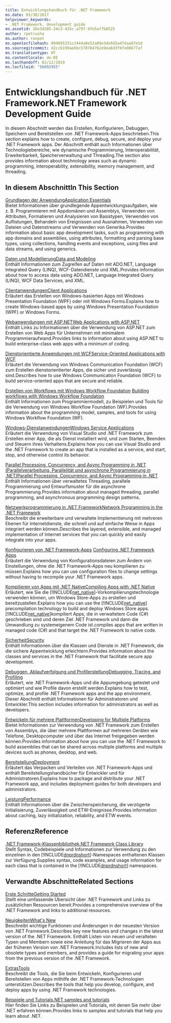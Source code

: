 ```yaml
---
title: Entwicklungshandbuch für .NET Framework
ms.date: 03/30/2017
helpviewer_keywords:
- .NET Framework, development guide
ms.assetid: 26e3d285-24c3-435c-a797-9fe5affb8525
author: rpetrusha
ms.author: ronpet
ms.openlocfilehash: 894895331c2444a8e52a09e3de9d5a47daa87e5d
ms.sourcegitcommit: d2ccb199ae6bc5787b4762e9ea6d3f6fe88677af
ms.translationtype: HT
ms.contentlocale: de-DE
ms.lasthandoff: 02/12/2019
ms.locfileid: "56092955"
---
```

# <a name="net-framework-development-guide"></a><span data-ttu-id="ee36f-102">Entwicklungshandbuch für .NET Framework</span><span class="sxs-lookup"><span data-stu-id="ee36f-102">.NET Framework Development Guide</span></span>
<span data-ttu-id="ee36f-103">In diesem Abschnitt werden das Erstellen, Konfigurieren, Debuggen, Speichern und Bereitstellen von .NET Framework-Apps beschrieben.</span><span class="sxs-lookup"><span data-stu-id="ee36f-103">This section explains how to create, configure, debug, secure, and deploy your .NET Framework apps.</span></span> <span data-ttu-id="ee36f-104">Der Abschnitt enthält auch Informationen über Technologiebereiche, wie dynamische Programmierung, Interoperabilität, Erweiterbarkeit, Speicherverwaltung und Threading.</span><span class="sxs-lookup"><span data-stu-id="ee36f-104">The section also provides information about technology areas such as dynamic programming, interoperability, extensibility, memory management, and threading.</span></span>  
  
## <a name="in-this-section"></a><span data-ttu-id="ee36f-105">In diesem Abschnitt</span><span class="sxs-lookup"><span data-stu-id="ee36f-105">In This Section</span></span>  
 [<span data-ttu-id="ee36f-106">Grundlagen der Anwendung</span><span class="sxs-lookup"><span data-stu-id="ee36f-106">Application Essentials</span></span>](../../docs/standard/application-essentials.md)  
 <span data-ttu-id="ee36f-107">Bietet Informationen über grundlegende Appentwicklungsaufgaben, wie z. B. Programmieren mit Appdomänen und Assemblys, Verwenden von Attributen, Formatieren und Analysieren von Basistypen, Verwenden von Auflistungen, Behandeln von Ereignissen und Ausnahmen, Verwenden von Dateien und Datenstreams und Verwenden von Generika.</span><span class="sxs-lookup"><span data-stu-id="ee36f-107">Provides information about basic app development tasks, such as programming with app domains and assemblies, using attributes, formatting and parsing base types, using collections, handling events and exceptions, using files and data streams, and using generics.</span></span>  
  
 [<span data-ttu-id="ee36f-108">Daten und Modellierung</span><span class="sxs-lookup"><span data-stu-id="ee36f-108">Data and Modeling</span></span>](../../docs/framework/data/index.md)  
 <span data-ttu-id="ee36f-109">Enthält Informationen zum Zugreifen auf Daten mit ADO.NET, Language Integrated Query (LINQ), WCF-Datendienste und XML.</span><span class="sxs-lookup"><span data-stu-id="ee36f-109">Provides information about how to access data using ADO.NET, Language Integrated Query (LINQ), WCF Data Services, and XML.</span></span>  
  
 [<span data-ttu-id="ee36f-110">Clientanwendungen</span><span class="sxs-lookup"><span data-stu-id="ee36f-110">Client Applications</span></span>](../../docs/framework/develop-client-apps.md)  
 <span data-ttu-id="ee36f-111">Erläutert das Erstellen von Windows-basierten Apps mit Windows Presentation Foundation (WPF) oder mit Windows Forms.</span><span class="sxs-lookup"><span data-stu-id="ee36f-111">Explains how to create Windows-based apps by using Windows Presentation Foundation (WPF) or Windows Forms.</span></span>  
  
 [<span data-ttu-id="ee36f-112">Webanwendungen mit ASP.NET</span><span class="sxs-lookup"><span data-stu-id="ee36f-112">Web Applications with ASP.NET</span></span>](../../docs/framework/develop-web-apps-with-aspnet.md)  
 <span data-ttu-id="ee36f-113">Enthält Links zu Informationen über die Verwendung von ASP.NET zum Erstellen von Web Apps für Unternehmen mit minimalem Programmieraufwand.</span><span class="sxs-lookup"><span data-stu-id="ee36f-113">Provides links to information about using ASP.NET to build enterprise-class web apps with a minimum of coding.</span></span>  
  
 [<span data-ttu-id="ee36f-114">Dienstorientierte Anwendungen mit WCF</span><span class="sxs-lookup"><span data-stu-id="ee36f-114">Service-Oriented Applications with WCF</span></span>](../../docs/framework/wcf/index.md)  
 <span data-ttu-id="ee36f-115">Erläutert die Verwendung von Windows Communication Foundation (WCF) zum Erstellen dienstorientierter Apps, die sicher und zuverlässig sind.</span><span class="sxs-lookup"><span data-stu-id="ee36f-115">Describes how to use Windows Communication Foundation (WCF) to build service-oriented apps that are secure and reliable.</span></span>  
  
 <span data-ttu-id="ee36f-116">[Erstellen von Workflows mit Windows Workflow Foundation](windows-workflow-foundation/index.md)   </span><span class="sxs-lookup"><span data-stu-id="ee36f-116">[Building workflows with Windows Workflow Foundation](windows-workflow-foundation/index.md)   </span></span>  
 <span data-ttu-id="ee36f-117">Enthält Informationen zum Programmiermodell, zu Beispielen und Tools für die Verwendung von Windows Workflow Foundation (WF).</span><span class="sxs-lookup"><span data-stu-id="ee36f-117">Provides information about the programming model, samples, and tools for using Windows Workflow Foundation (WF).</span></span>  

 [<span data-ttu-id="ee36f-118">Windows-Dienstanwendungen</span><span class="sxs-lookup"><span data-stu-id="ee36f-118">Windows Service Applications</span></span>](../../docs/framework/windows-services/index.md)  
 <span data-ttu-id="ee36f-119">Erläutert die Verwendung von Visual Studio und .NET Framework zum Erstellen einer App, die als Dienst installiert wird, und zum Starten, Beenden und Steuern ihres Verhaltens.</span><span class="sxs-lookup"><span data-stu-id="ee36f-119">Explains how you can use Visual Studio and the .NET Framework to create an app that is installed as a service, and start, stop, and otherwise control its behavior.</span></span>  
  
 [<span data-ttu-id="ee36f-120">Parallel Processing, Concurrency, and Async Programming in .NET (Parallelverarbeitung, Parallelität und asynchrone Programmierung in .NET)</span><span class="sxs-lookup"><span data-stu-id="ee36f-120">Parallel Processing, Concurrency, and Async Programming in .NET</span></span>](../../docs/standard/parallel-processing-and-concurrency.md)  
 <span data-ttu-id="ee36f-121">Enthält Informationen über verwaltetes Threading, parallele Programmierung und Entwurfsmuster für die asynchrone Programmierung.</span><span class="sxs-lookup"><span data-stu-id="ee36f-121">Provides information about managed threading, parallel programming, and asynchronous programming design patterns.</span></span>  
  
 [<span data-ttu-id="ee36f-122">Netzwerkprogrammierung in .NET Framework</span><span class="sxs-lookup"><span data-stu-id="ee36f-122">Network Programming in the .NET Framework</span></span>](../../docs/framework/network-programming/index.md)  
 <span data-ttu-id="ee36f-123">Beschreibt die erweiterbare und verwaltete Implementierung mit mehreren Ebenen für Internetdienste, die schnell und auf einfache Weise in Apps integriert werden können.</span><span class="sxs-lookup"><span data-stu-id="ee36f-123">Describes the layered, extensible, and managed implementation of Internet services that you can quickly and easily integrate into your apps.</span></span>  
  
 <span data-ttu-id="ee36f-124">[Konfigurieren von .NET Framework-Apps](configure-apps/index.md)  </span><span class="sxs-lookup"><span data-stu-id="ee36f-124">[Configuring .NET Framework Apps](configure-apps/index.md)  </span></span>  
 <span data-ttu-id="ee36f-125">Erläutert die Verwendung von Konfigurationsdateien zum Ändern von Einstellungen, ohne die .NET Framework-Apps neu kompilieren zu müssen.</span><span class="sxs-lookup"><span data-stu-id="ee36f-125">Explains how you can use configuration files to change settings without having to recompile your .NET Framework apps.</span></span>  
  
 [<span data-ttu-id="ee36f-126">Kompilieren von Apps mit .NET Native</span><span class="sxs-lookup"><span data-stu-id="ee36f-126">Compiling Apps with .NET Native</span></span>](../../docs/framework/net-native/index.md)  
 <span data-ttu-id="ee36f-127">Erläutert, wie Sie die [!INCLUDE[net_native](../../includes/net-native-md.md)]-Vorkompilierungstechnologie verwenden können, um Windows Store-Apps zu erstellen und bereitzustellen.</span><span class="sxs-lookup"><span data-stu-id="ee36f-127">Explains how you can use the [!INCLUDE[net_native](../../includes/net-native-md.md)] precompilation technology to build and deploy Windows Store apps.</span></span> [!INCLUDE[net_native](../../includes/net-native-md.md)]<span data-ttu-id="ee36f-128">kompiliert Apps, die in verwaltetem Code (C#) geschrieben sind und deren Ziel .NET Framework und dann die Umwandlung zu systemeigenem Code ist.</span><span class="sxs-lookup"><span data-stu-id="ee36f-128">compiles apps that are written in managed code (C#) and that target the .NET Framework to native code.</span></span>  
  
 [<span data-ttu-id="ee36f-129">Sicherheit</span><span class="sxs-lookup"><span data-stu-id="ee36f-129">Security</span></span>](../../docs/standard/security/index.md)  
 <span data-ttu-id="ee36f-130">Enthält Informationen über die Klassen und Dienste in .NET Framework, die die sichere Appentwicklung erleichtern.</span><span class="sxs-lookup"><span data-stu-id="ee36f-130">Provides information about the classes and services in the .NET Framework that facilitate secure app development.</span></span>  
  
 [<span data-ttu-id="ee36f-131">Debuggen, Ablaufverfolgung und Profilerstellung</span><span class="sxs-lookup"><span data-stu-id="ee36f-131">Debugging, Tracing, and Profiling</span></span>](../../docs/framework/debug-trace-profile/index.md)  
 <span data-ttu-id="ee36f-132">Erläutert, wie .NET Framework-Apps und die Appumgebung getestet und optimiert und wie Profile davon erstellt werden.</span><span class="sxs-lookup"><span data-stu-id="ee36f-132">Explains how to test, optimize, and profile .NET Framework apps and the app environment.</span></span> <span data-ttu-id="ee36f-133">Dieser Abschnitt enthält Informationen für Administratoren und Entwickler.</span><span class="sxs-lookup"><span data-stu-id="ee36f-133">This section includes information for administrators as well as developers.</span></span>  
  
 [<span data-ttu-id="ee36f-134">Entwickeln für mehrere Plattformen</span><span class="sxs-lookup"><span data-stu-id="ee36f-134">Developing for Multiple Platforms</span></span>](../../docs/standard/cross-platform/index.md)  
 <span data-ttu-id="ee36f-135">Bietet Informationen zur Verwendung von .NET Framework zum Erstellen von Assemblys, die über mehrere Plattformen auf mehreren Geräten wie Telefone, Desktopcomputer und über das Internet freigegeben werden können.</span><span class="sxs-lookup"><span data-stu-id="ee36f-135">Provides information about how you can use the .NET Framework to build assemblies that can be shared across multiple platforms and multiple devices such as phones, desktop, and web.</span></span>  
  
 [<span data-ttu-id="ee36f-136">Bereitstellung</span><span class="sxs-lookup"><span data-stu-id="ee36f-136">Deployment</span></span>](../../docs/framework/deployment/index.md)  
 <span data-ttu-id="ee36f-137">Erläutert das Verpacken und Verteilen von .NET Framework-Apps und enthält Bereitstellungshandbücher für Entwickler und für Administratoren.</span><span class="sxs-lookup"><span data-stu-id="ee36f-137">Explains how to package and distribute your .NET Framework app, and includes deployment guides for both developers and administrators.</span></span>  
  
 [<span data-ttu-id="ee36f-138">Leistung</span><span class="sxs-lookup"><span data-stu-id="ee36f-138">Performance</span></span>](../../docs/framework/performance/index.md)  
 <span data-ttu-id="ee36f-139">Enthält Informationen über die Zwischenspeicherung, die verzögerte Initialisierung, Zuverlässigkeit und ETW-Ereignisse.</span><span class="sxs-lookup"><span data-stu-id="ee36f-139">Provides information about caching, lazy initialization, reliability, and ETW events.</span></span>  
 
## <a name="reference"></a><span data-ttu-id="ee36f-140">Referenz</span><span class="sxs-lookup"><span data-stu-id="ee36f-140">Reference</span></span>  
 [<span data-ttu-id="ee36f-141">.NET Framework-Klassenbibliothek</span><span class="sxs-lookup"><span data-stu-id="ee36f-141">.NET Framework Class Library</span></span>](/dotnet/api/?view=netframework-4.7)  
 <span data-ttu-id="ee36f-142">Stellt Syntax, Codebeispiele und Informationen zur Verwendung zu den einzelnen in den [!INCLUDE[dnprdnshort](../../includes/dnprdnshort-md.md)]-Namespaces enthaltenen Klassen zur Verfügung.</span><span class="sxs-lookup"><span data-stu-id="ee36f-142">Supplies syntax, code examples, and usage information for each class that is contained in the [!INCLUDE[dnprdnshort](../../includes/dnprdnshort-md.md)] namespaces.</span></span>  
  
## <a name="related-sections"></a><span data-ttu-id="ee36f-143">Verwandte Abschnitte</span><span class="sxs-lookup"><span data-stu-id="ee36f-143">Related Sections</span></span>  
 [<span data-ttu-id="ee36f-144">Erste Schritte</span><span class="sxs-lookup"><span data-stu-id="ee36f-144">Getting Started</span></span>](../../docs/framework/get-started/index.md)  
 <span data-ttu-id="ee36f-145">Stellt eine umfassende Übersicht über .NET Framework und Links zu zusätzlichen Ressourcen bereit.</span><span class="sxs-lookup"><span data-stu-id="ee36f-145">Provides a comprehensive overview of the .NET Framework and links to additional resources.</span></span>  
  
 [<span data-ttu-id="ee36f-146">Neuigkeiten</span><span class="sxs-lookup"><span data-stu-id="ee36f-146">What's New</span></span>](../../docs/framework/whats-new/index.md)  
 <span data-ttu-id="ee36f-147">Beschreibt wichtige Funktionen und Änderungen in der neuesten Version von .NET Framework.</span><span class="sxs-lookup"><span data-stu-id="ee36f-147">Describes key new features and changes in the latest version of the .NET Framework.</span></span> <span data-ttu-id="ee36f-148">Enthält Listen von neuen und veralteten Typen und Membern sowie eine Anleitung für das Migrieren der Apps aus der früheren Version von .NET Framework.</span><span class="sxs-lookup"><span data-stu-id="ee36f-148">Includes lists of new and obsolete types and members, and provides a guide for migrating your apps from the previous version of the .NET Framework.</span></span>  
  
 [<span data-ttu-id="ee36f-149">Extras</span><span class="sxs-lookup"><span data-stu-id="ee36f-149">Tools</span></span>](../../docs/framework/tools/index.md)  
 <span data-ttu-id="ee36f-150">Beschreibt die Tools, die Sie beim Entwickeln, Konfigurieren und Bereitstellen von Apps mithilfe der .NET Framework-Technologien unterstützen.</span><span class="sxs-lookup"><span data-stu-id="ee36f-150">Describes the tools that help you develop, configure, and deploy apps by using .NET Framework technologies.</span></span>  
  
 [<span data-ttu-id="ee36f-151">Beispiele und Tutorials</span><span class="sxs-lookup"><span data-stu-id="ee36f-151">.NET samples and tutorials</span></span>](../samples-and-tutorials/index.md)  
 <span data-ttu-id="ee36f-152">Hier finden Sie Links zu Beispielen und Tutorials, mit denen Sie mehr über .NET erfahren können.</span><span class="sxs-lookup"><span data-stu-id="ee36f-152">Provides links to samples and tutorials that help you learn about .NET.</span></span>
